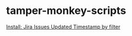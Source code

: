 # tamper-monkey-scripts
[Install: Jira Issues Updated Timestamp by filter](https://raw.githubusercontent.com/ChrisHillCap/tamper-monkey-scripts/master/jira-updated-status-by-filter-tampermonkey.user.js)
